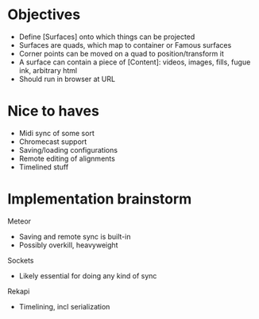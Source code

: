 Objectives
==========
- Define [Surfaces] onto which things can be projected
- Surfaces are quads, which map to container <divs> or Famous surfaces
- Corner points can be moved on a quad to position/transform it
- A surface can contain a piece of [Content]: videos, images, fills, fugue ink, arbitrary html
- Should run in browser at URL

Nice to haves
=============
- Midi sync of some sort
- Chromecast support
- Saving/loading configurations
- Remote editing of alignments
- Timelined stuff

Implementation brainstorm
=========================
Meteor
- Saving and remote sync is built-in
- Possibly overkill, heavyweight

Sockets
- Likely essential for doing any kind of sync

Rekapi
- Timelining, incl serialization

